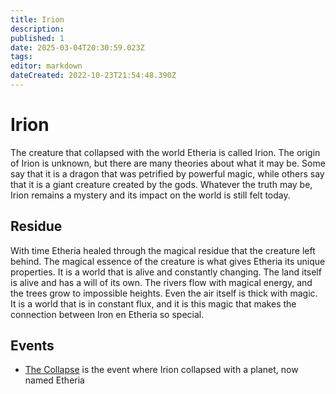 ```yaml
---
title: Irion
description: 
published: 1
date: 2025-03-04T20:30:59.023Z
tags: 
editor: markdown
dateCreated: 2022-10-23T21:54:48.390Z
---
```


# Irion
The creature that collapsed with the world Etheria is called Irion. The origin of Irion is unknown, but there are many theories about what it may be. Some say that it is a dragon that was petrified by powerful magic, while others say that it is a giant creature created by the gods. Whatever the truth may be, Irion remains a mystery and its impact on the world is still felt today.

## Residue
With time Etheria healed through the magical residue that the creature left behind.
The magical essence of the creature is what gives Etheria its unique properties. It is a world that is alive and constantly changing. The land itself is alive and has a will of its own. The rivers flow with magical energy, and the trees grow to impossible heights. Even the air itself is thick with magic. It is a world that is in constant flux, and it is this magic that makes the connection between Iron en Etheria so special.

## Events
- [The Collapse](/i/17) is the event where Irion collapsed with a planet, now named Etheria